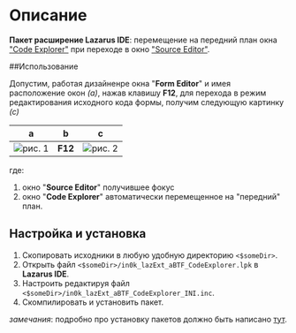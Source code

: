 Описание
========

**Пакет расширение Lazarus IDE**: перемещение на передний план окна ["Code Explorer"](http://wiki.freepascal.org/IDE_Window:_Code_Explorer) при переходе в окно ["Source Editor"](http://wiki.freepascal.org/IDE_Window:_Source_Editor).

##Использование

Допустим, работая дизайненре окна "**Form Editor**" и имея расположение окон *(a)*, нажав клавишу **F12**, для перехода в режим редактирования исходного кода формы, получим следующую картинку *(с)*

| a | b | c |
|---|---|---|
|![рис. 1](https://github.com/in0k-LAZ/in0k_lazExt_aBTF_CodeExplorer/blob/master/IDE_FormEditor_ObjectInspector.png)| **F12** |![рис. 2](https://github.com/in0k-LAZ/in0k_lazExt_aBTF_CodeExplorer/blob/master/IDE_SourceEditor_CodeExplorer.png)|

где:

1. окно "**Source Editor**" получившее фокус
2. окно "**Code Explorer**" автоматически перемещенное на "передний" план.

## Настройка и установка

1. Скопировать исходники в любую удобную директорию `<$someDir>`.
2. Открыть файл `<$someDir>/in0k_lazExt_aBTF_CodeExplorer.lpk` в **Lazarus IDE**.
3. Настроить редактируя файл `<$someDir>/in0k_lazExt_aBTF_CodeExplorer_INI.inc`.
4. Скомпилировать и установить пакет.

*замечания*: подробно про установку пакетов должно быть написано [тут](http://wiki.freepascal.org/Install_Packages). 

